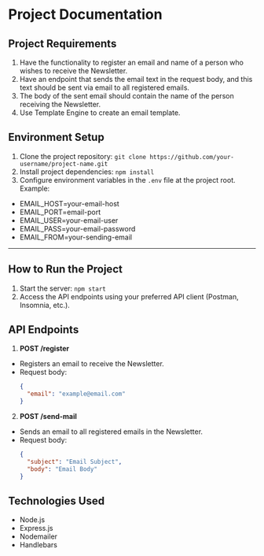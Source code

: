 # Project Documentation

## Project Requirements
1. Have the functionality to register an email and name of a person who wishes to receive the Newsletter.
2. Have an endpoint that sends the email text in the request body, and this text should be sent via email to all registered emails.
3. The body of the sent email should contain the name of the person receiving the Newsletter.
4. Use Template Engine to create an email template.

## Environment Setup
1. Clone the project repository: `git clone https://github.com/your-username/project-name.git`
2. Install project dependencies: `npm install`
3. Configure environment variables in the `.env` file at the project root. Example:


- EMAIL_HOST=your-email-host
- EMAIL_PORT=email-port
- EMAIL_USER=your-email-user
- EMAIL_PASS=your-email-password
- EMAIL_FROM=your-sending-email

---


## How to Run the Project
1. Start the server: `npm start`
2. Access the API endpoints using your preferred API client (Postman, Insomnia, etc.).

## API Endpoints
1. **POST /register**
- Registers an email to receive the Newsletter.
- Request body:
  ```json
  {
    "email": "example@email.com"
  }
  ```
2. **POST /send-mail**
- Sends an email to all registered emails in the Newsletter.
- Request body:
  ```json
  {
    "subject": "Email Subject",
    "body": "Email Body"
  }
  ```

## Technologies Used
- Node.js
- Express.js
- Nodemailer
- Handlebars



